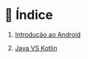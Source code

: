 # 🧾 Índice

1. [Introdução ao Android](./introducao-ao-android.md)

2. [Java VS Kotlin](./java-vs-kotlin.md)